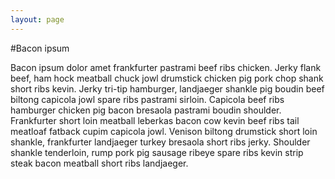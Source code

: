 ```yaml
---
layout: page
---
```



#Bacon ipsum

Bacon ipsum dolor amet frankfurter pastrami beef ribs chicken. Jerky flank beef, ham hock meatball chuck jowl drumstick chicken pig pork chop shank short ribs kevin. Jerky tri-tip hamburger, landjaeger shankle pig boudin beef biltong capicola jowl spare ribs pastrami sirloin. Capicola beef ribs hamburger chicken pig bacon bresaola pastrami boudin shoulder. Frankfurter short loin meatball leberkas bacon cow kevin beef ribs tail meatloaf fatback cupim capicola jowl. Venison biltong drumstick short loin shankle, frankfurter landjaeger turkey bresaola short ribs jerky. Shoulder shankle tenderloin, rump pork pig sausage ribeye spare ribs kevin strip steak bacon meatball short ribs landjaeger.
